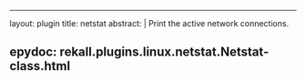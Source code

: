 
---
layout: plugin
title: netstat
abstract: |
    Print the active network connections.

epydoc: rekall.plugins.linux.netstat.Netstat-class.html
---
